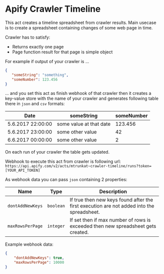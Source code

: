 # Apify Crawler Timeline

This act creates a timeline spreadsheet from crawler results. Main usecase is to create a spreadsheet containing changes of some web page in time.

Crawler has to satisfy:

* Returns exactly one page
* Page function result for that page is simple object

For example if output of your crawler is ...

```json
{
   "someString": "something",
   "someNumber": 123.456
}
```

... and you set this act as finish webhook of that crawler then it creates a key-value store with the name of your crawler and generates following table there in `json` and `csv` formats:

| Date              | someString              | someNumber |
|-------------------|-------------------------|------------|
| 5.6.2017 22:00:00 | some value at that date | 123.456    |
| 5.6.2017 23:00:00 | some other value        | 42         |
| 6.6.2017 00:00:00 | some other value        | 2          |

On each run of your crawler the table gets updated.

Webhook to execute this act from crawler is following url: `https://api.apify.com/v2/acts/mtrunkat~crawler-timeline/runs?token=[YOUR_API_TOKEN]`

As webhook data you can pass `json` containing 2 properties:

| Name              | Type | Description |
|-------------------|------|-------------|
| `dontAddNewKeys` | `boolean` | If true then new keys found after the first execution are not added into the spreadsheet. |
| `maxRowsPerPage` | `integer` | If set then if max number of rows is exceeded then new spreadsheet gets created. |

Example webhook data:

```json
{
    "dontAddNewKeys": true,
    "maxRowsPerPage": 10000
}
```